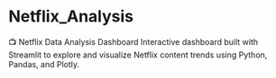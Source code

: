 # Netflix_Analysis
📺 Netflix Data Analysis Dashboard Interactive dashboard built with Streamlit to explore and visualize Netflix content trends using Python, Pandas, and Plotly.
